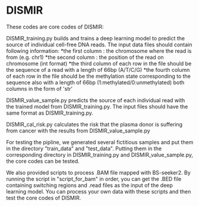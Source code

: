 # DISMIR
These codes are core codes of DISMIR:

DISMIR_training.py builds and trains a deep learning model to predict the source of individual cell-free DNA reads. The input data files should contain following information:
    *the first column : the chromosome where the read is from (e.g. chr1)
    *the second column : the position of the read on chromosome (int format)
    *the third column of each row in the file should be the sequence of a read with a length of 66bp (A/T/C/G)
    *the fourth column of each row in the file should be the methylation state corresponding to the sequence also with a length of 66bp (1:methylated/0:unmethylated) both columns in the form of 'str'
    
DISMIR_value_sample.py predicts the source of each individual read with the trained model from DISMIR_training.py. The input files should have the same format as DISMIR_training.py.

DISMIR_cal_risk.py calculates the risk that the plasma donor is suffering from cancer with the results from DISMIR_value_sample.py



For testing the pipline, we generated several fictitious samples and put them in the directory "train_data" and "test_data". Putting them in the corresponding directory in DISMIR_training.py and DISMIR_value_sample.py, the core codes can be tested.

We also provided scripts to process .BAM file mapped with BS-seeker2. By running the script in "script_for_bam" in order, you can get the .BED file containing switching regions and .read files as the input of the deep learning model. You can process your own data with these scripts and then test the core codes of DISMIR.
